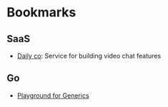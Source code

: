 # Bookmarks

## SaaS

* [Daily co](https://www.daily.co/): Service for building video chat features

## Go

* [Playground for Generics](https://go2goplay.golang.org)
